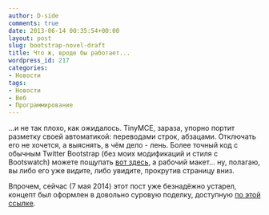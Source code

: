 ```yaml
---
author: D-side
comments: true
date: 2013-06-14 00:35:54+00:00
layout: post
slug: bootstrap-novel-draft
title: Что ж, вроде бы работает...
wordpress_id: 217
categories:
- Новости
tags:
- Новости
- Веб
- Программирование
---
```


...и не так плохо, как ожидалось. TinyMCE, зараза, упорно портит разметку своей автоматикой: переводами строк, абзацами. Отключать его не хочется, а выяснять, в чём дело - лень. Более точный код с обычным Twitter Bootstrap (без моих модификаций и стиля с Bootswatch) можете пощупать [вот здесь](http://dside.ru/e/gp4/index.html), а рабочий макет... ну, полагаю, вы либо его уже видите, либо увидите, прокрутив страницу вниз.

Впрочем, сейчас (7 мая 2014) этот пост уже безнадёжно устарел, концепт был оформлен в довольно суровую поделку, доступную [по этой ссылке](http://apart.dside.ru/).
